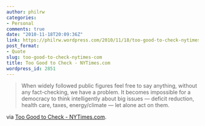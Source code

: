 ```yaml
---
author: philrw
categories:
- Personal
comments: true
date: "2010-11-18T20:09:36Z"
link: https://philrw.wordpress.com/2010/11/18/too-good-to-check-nytimes-com/
post_format:
- Quote
slug: too-good-to-check-nytimes-com
title: Too Good to Check - NYTimes.com
wordpress_id: 2851
---
```


> When widely followed public figures feel free to say anything, without any fact-checking, we have a problem. It becomes impossible for a democracy to think intelligently about big issues — deficit reduction, health care, taxes, energy/climate — let alone act on them.


via [Too Good to Check - NYTimes.com](http://www.nytimes.com/2010/11/17/opinion/17friedman.html?_r=1&src=me&ref=general).
